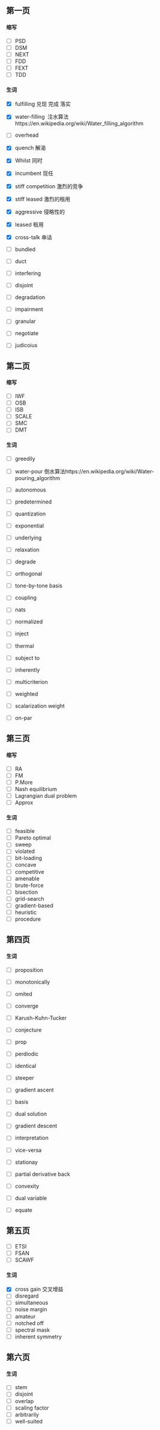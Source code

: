 ## 第一页

#### 缩写

- [ ] PSD 
- [ ] DSM
- [ ] NEXT
- [ ] FDD
- [ ] FEXT
- [ ] TDD

#### 生词

- [x] fulfilling 兑现 完成 落实
- [x] water-filling  注水算法https://en.wikipedia.org/wiki/Water_filling_algorithm
- [ ] overhead
- [x] quench 解渴
- [x] Whilst 同时
- [x] incumbent 现任
- [x] stiff competition 激烈的竞争
- [x] stiff leased 激烈的租用
- [x] aggressive 侵略性的
- [x] leased 租用
- [x] cross-talk 串话
- [ ] bundled
- [ ] duct
- [ ] interfering
- [ ] disjoint
- [ ] degradation
- [ ] impairment
- [ ] granular
- [ ] negotiate
- [ ] judicoius


## 第二页

#### 缩写

- [ ] IWF
- [ ] OSB
- [ ] ISB
- [ ] SCALE
- [ ] SMC
- [ ] DMT

#### 生词

- [ ] greedily
- [ ] water-pour 倒水算法https://en.wikipedia.org/wiki/Water-pouring_algorithm
- [ ] autonomous
- [ ] predetermined
- [ ] quantization
- [ ] exponential
- [ ] underlying
- [ ] relaxation
- [ ] degrade
- [ ] orthogonal
- [ ] tone-by-tone basis
- [ ] coupling
- [ ] nats
- [ ] normalized
- [ ] inject
- [ ] thermal
- [ ] subject to
- [ ] inherently
- [ ] multicriterion
- [ ] weighted
- [ ] scalarization weight 
- [ ] on-par


## 第三页

#### 缩写

- [ ] RA
- [ ] FM
- [ ] P.More
- [ ] Nash equilibrium
- [ ] Lagrangian dual problem
- [ ] Approx

#### 生词

- [ ] feasible
- [ ] Pareto optimal 
- [ ] sweep 
- [ ] violated
- [ ] bit-loading
- [ ] concave
- [ ] competitive
- [ ] amenable
- [ ] brute-force
- [ ] bisection
- [ ] grid-search
- [ ] gradient-based
- [ ] heuristic 
- [ ] procedure

## 第四页

#### 生词

- [ ] proposition
- [ ] monotonically
- [ ] omited
- [ ] converge
- [ ] Karush-Kuhn-Tucker
- [ ] conjecture
- [ ] prop
- [ ] perdiodic
- [ ] identical
- [ ] steeper
- [ ] gradient ascent
- [ ] basis
- [ ] dual solution
- [ ] gradient descent
- [ ] interpretation
- [ ] vice-versa
- [ ] stationay
- [ ] partial derivative back 
- [ ] convexity
- [ ] dual variable
- [ ] equate


## 第五页

#### 

- [ ] ETSI
- [ ] FSAN
- [ ] SCAWF

#### 生词

- [x] cross gain 交叉增益
- [ ] disregard
- [ ] simultaneous
- [ ] noise margin
- [ ] amateur
- [ ] notched off
- [ ] spectral mask 
- [ ] inherent symmetry

## 第六页

#### 生词

- [ ] stem
- [ ] disjoint
- [ ] overlap
- [ ] scaling factor
- [ ] arbitrarily
- [ ] well-suited

